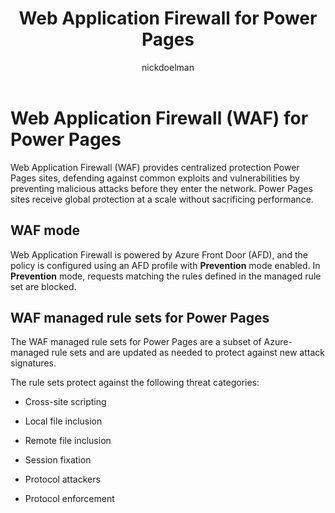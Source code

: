 ﻿---
title: Web Application Firewall for Power Pages
description: Learn about Web Application Firewall for Power Pages.
author: nickdoelman
ms.topic: conceptual
ms.custom: 
ms.date: 09/14/2022
ms.author: ndoelman
ms.reviewer: ndoelman
contributors:
    - nickdoelman
    - ProfessorKendrick
---

# Web Application Firewall (WAF) for Power Pages

Web Application Firewall (WAF) provides centralized protection Power Pages sites, defending against common exploits and vulnerabilities by preventing malicious attacks before they enter the network.  Power Pages sites receive global protection at a scale without sacrificing performance.

## WAF mode

Web Application Firewall is powered by Azure Front Door (AFD), and the policy is configured using an AFD profile with **Prevention** mode enabled. In **Prevention** mode, requests matching the rules defined in the managed rule set are blocked.

## WAF managed rule sets for Power Pages

The WAF managed rule sets for Power Pages are a subset of Azure-managed rule sets and are updated as needed to protect against new attack signatures.

The rule sets protect against the following threat categories:

- Cross-site scripting

- Local file inclusion

- Remote file inclusion

- Session fixation

- Protocol attackers

- Protocol enforcement

